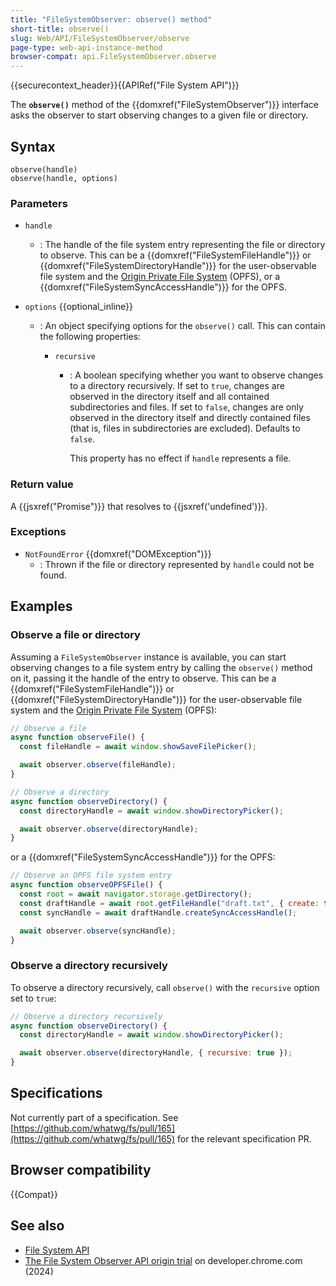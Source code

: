 ```yaml
---
title: "FileSystemObserver: observe() method"
short-title: observe()
slug: Web/API/FileSystemObserver/observe
page-type: web-api-instance-method
browser-compat: api.FileSystemObserver.observe
---
```


{{securecontext_header}}{{APIRef("File System API")}}

The **`observe()`** method of the
{{domxref("FileSystemObserver")}} interface asks the observer to start observing changes to a given file or directory.

## Syntax

```js-nolint
observe(handle)
observe(handle, options)
```

### Parameters

- `handle`
  - : The handle of the file system entry representing the file or directory to observe. This can be a {{domxref("FileSystemFileHandle")}} or {{domxref("FileSystemDirectoryHandle")}} for the user-observable file system and the [Origin Private File System](/en-US/docs/Web/API/File_System_API/Origin_private_file_system) (OPFS), or a {{domxref("FileSystemSyncAccessHandle")}} for the OPFS.
- `options` {{optional_inline}}

  - : An object specifying options for the `observe()` call. This can contain the following properties:

    - `recursive`

      - : A boolean specifying whether you want to observe changes to a directory recursively. If set to `true`, changes are observed in the directory itself and all contained subdirectories and files. If set to `false`, changes are only observed in the directory itself and directly contained files (that is, files in subdirectories are excluded). Defaults to `false`.

        This property has no effect if `handle` represents a file.

### Return value

A {{jsxref("Promise")}} that resolves to {{jsxref('undefined')}}.

### Exceptions

- `NotFoundError` {{domxref("DOMException")}}
  - : Thrown if the file or directory represented by `handle` could not be found.

## Examples

### Observe a file or directory

Assuming a `FileSystemObserver` instance is available, you can start observing changes to a file system entry by calling the `observe()` method on it, passing it the handle of the entry to observe. This can be a {{domxref("FileSystemFileHandle")}} or {{domxref("FileSystemDirectoryHandle")}} for the user-observable file system and the [Origin Private File System](/en-US/docs/Web/API/File_System_API/Origin_private_file_system) (OPFS):

```js
// Observe a file
async function observeFile() {
  const fileHandle = await window.showSaveFilePicker();

  await observer.observe(fileHandle);
}

// Observe a directory
async function observeDirectory() {
  const directoryHandle = await window.showDirectoryPicker();

  await observer.observe(directoryHandle);
}
```

or a {{domxref("FileSystemSyncAccessHandle")}} for the OPFS:

```js
// Observe an OPFS file system entry
async function observeOPFSFile() {
  const root = await navigator.storage.getDirectory();
  const draftHandle = await root.getFileHandle("draft.txt", { create: true });
  const syncHandle = await draftHandle.createSyncAccessHandle();

  await observer.observe(syncHandle);
}
```

### Observe a directory recursively

To observe a directory recursively, call `observe()` with the `recursive` option set to `true`:

```js
// Observe a directory recursively
async function observeDirectory() {
  const directoryHandle = await window.showDirectoryPicker();

  await observer.observe(directoryHandle, { recursive: true });
}
```

## Specifications

Not currently part of a specification. See [https://github.com/whatwg/fs/pull/165](https://github.com/whatwg/fs/pull/165) for the relevant specification PR.

## Browser compatibility

{{Compat}}

## See also

- [File System API](/en-US/docs/Web/API/File_System_API)
- [The File System Observer API origin trial](https://developer.chrome.com/blog/file-system-observer#stop-observing-the-file-system) on developer.chrome.com (2024)
